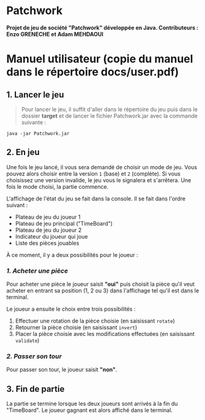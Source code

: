 # Patchwork

**Projet de jeu de société "Patchwork" développée en Java. Contributeurs : Enzo GRENECHE et Adam MEHDAOUI**

# Manuel utilisateur (copie du manuel dans le répertoire docs/user.pdf)

## 1. Lancer le jeu

> Pour lancer le jeu, il suffit d'aller dans le répertoire du jeu puis dans le dossier
**target** et de lancer le fichier Patchwork.jar avec la commande suivante :

```shell
java -jar Patchwork.jar
```

## 2. En jeu

Une fois le jeu lancé, il vous sera demandé de choisir un mode de jeu. Vous pouvez alors
choisir entre la version `1` (base) et `2` (complète). Si vous choisissez une version invalide, le jeu vous le signalera et s'arrêtera.
Une fois le mode choisi, la partie commence.

L'affichage de l'état du jeu se fait dans la console. Il se fait dans l'ordre suivant :

- Plateau de jeu du joueur 1
- Plateau de jeu principal ("TimeBoard")
- Plateau de jeu du joueur 2
- Indicateur du joueur qui joue
- Liste des pièces jouables

À ce moment, il y a deux possibilités pour le joueur :

### ***1. Acheter une pièce***

Pour acheter une pièce le joueur saisit **"oui"** puis choisit la pièce qu'il veut acheter en entrant sa position (1, 2 ou 3) dans l'affichage tel qu'il est dans le terminal.

Le joueur a ensuite le choix entre trois possibilités :

1. Effectuer une rotation de la pièce choisie (en saisissant `rotate`)
2. Retourner la pièce choisie (en saisissant `invert`)
3. Placer la pièce choisie avec les modifications effectuées (en saisissant `validate`)

### ***2. Passer son tour***

Pour passer son tour, le joueur saisit **"non"**.

## 3. Fin de partie

La partie se termine lorsque les deux joueurs sont arrivés à la fin du "TimeBoard".
Le joueur gagnant est alors affiché dans le terminal.

